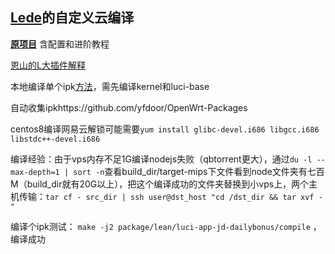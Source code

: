 ## [Lede](https://github.com/coolsnowwolf/lede)的自定义云编译

**[原项目](https://github.com/P3TERX/Actions-OpenWrt)** 含配置和进阶教程

[恩山的L大插件解释](https://www.right.com.cn/forum/thread-344825-1-1.html)

本地编译单个ipk[方法](https://jarviswwong.com/compile-ipk-separately-with-openwrt.html)，需先编译kernel和luci-base

自动收集ipkhttps://github.com/yfdoor/OpenWrt-Packages

centos8编译网易云解锁可能需要`yum install glibc-devel.i686 libgcc.i686 libstdc++-devel.i686`

编译经验：由于vps内存不足1G编译nodejs失败（qbtorrent更大），通过`du -l --max-depth=1 | sort -n`查看build_dir/target-mips下文件看到node文件夹有七百M（build_dir就有20G以上），把这个编译成功的文件夹替换到小vps上，两个主机传输：`tar cf - src_dir | ssh user@dst_host "cd /dst_dir && tar xvf -"` 

编译个ipk测试： ` make -j2 package/lean/luci-app-jd-dailybonus/compile ` ，编译成功
